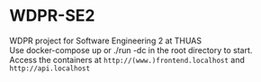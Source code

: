 # WDPR-SE2
WDPR project for Software Engineering 2 at THUAS  
Use docker-compose up or ./run -dc in the root directory to start.  
Access the containers at `http://(www.)frontend.localhost` and `http://api.localhost`
